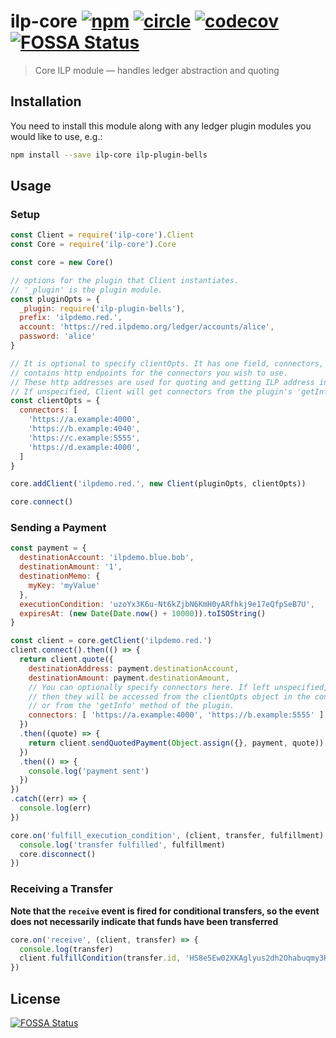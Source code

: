 # ilp-core [![npm][npm-image]][npm-url] [![circle][circle-image]][circle-url] [![codecov][codecov-image]][codecov-url] [![FOSSA Status][fossa-image]][fossa-url]

[npm-image]: https://img.shields.io/npm/v/ilp-core.svg?style=flat
[npm-url]: https://npmjs.org/package/ilp-core
[circle-image]: https://circleci.com/gh/interledgerjs/ilp-core.svg?style=shield
[circle-url]: https://circleci.com/gh/interledgerjs/ilp-core
[codecov-image]: https://codecov.io/gh/interledgerjs/ilp-core/branch/master/graph/badge.svg
[codecov-url]: https://codecov.io/gh/interledgerjs/ilp-core
[fossa-image]: https://app.fossa.io/api/projects/git%2Bhttps%3A%2F%2Fgithub.com%2Finterledgerjs%2Filp-core.svg?type=shield
[fossa-url]: https://app.fossa.io/projects/git%2Bhttps%3A%2F%2Fgithub.com%2Finterledgerjs%2Filp-core?ref=badge_shield

> Core ILP module — handles ledger abstraction and quoting

## Installation

You need to install this module along with any ledger plugin modules you would like to use, e.g.:

``` sh
npm install --save ilp-core ilp-plugin-bells
```

## Usage

### Setup

``` js
const Client = require('ilp-core').Client
const Core = require('ilp-core').Core

const core = new Core()

// options for the plugin that Client instantiates.
// '_plugin' is the plugin module.
const pluginOpts = {
  _plugin: require('ilp-plugin-bells'),
  prefix: 'ilpdemo.red.',
  account: 'https://red.ilpdemo.org/ledger/accounts/alice',
  password: 'alice'
}

// It is optional to specify clientOpts. It has one field, connectors, which
// contains http endpoints for the connectors you wish to use.
// These http addresses are used for quoting and getting ILP address information.
// If unspecified, Client will get connectors from the plugin's 'getInfo' method.
const clientOpts = {
  connectors: [
    'https://a.example:4000',
    'https://b.example:4040',
    'https://c.example:5555',
    'https://d.example:4000',
  ]
}

core.addClient('ilpdemo.red.', new Client(pluginOpts, clientOpts))

core.connect()
```

### Sending a Payment

``` js
const payment = {
  destinationAccount: 'ilpdemo.blue.bob',
  destinationAmount: '1',
  destinationMemo: {
    myKey: 'myValue'
  },
  executionCondition: 'uzoYx3K6u-Nt6kZjbN6KmH0yARfhkj9e17eQfpSeB7U',
  expiresAt: (new Date(Date.now() + 10000)).toISOString()
}

const client = core.getClient('ilpdemo.red.')
client.connect().then(() => {
  return client.quote({
    destinationAddress: payment.destinationAccount,
    destinationAmount: payment.destinationAmount,
    // You can optionally specify connectors here. If left unspecified,
    // then they will be accessed from the clientOpts object in the constructor,
    // or from the 'getInfo' method of the plugin.
    connectors: [ 'https://a.example:4000', 'https://b.example:5555' ]
  })
  .then((quote) => {
    return client.sendQuotedPayment(Object.assign({}, payment, quote))
  })
  .then(() => {
    console.log('payment sent')
  })
})
.catch((err) => {
  console.log(err)
})

core.on('fulfill_execution_condition', (client, transfer, fulfillment) => {
  console.log('transfer fulfilled', fulfillment)
  core.disconnect()
})

```

### Receiving a Transfer

**Note that the `receive` event is fired for conditional transfers, so the event does not necessarily indicate that funds have been transferred**

``` js
core.on('receive', (client, transfer) => {
  console.log(transfer)
  client.fulfillCondition(transfer.id, 'HS8e5Ew02XKAglyus2dh2Ohabuqmy3HDM8EXMLz22ok')
})
```

## License

[![FOSSA Status](https://app.fossa.io/api/projects/git%2Bhttps%3A%2F%2Fgithub.com%2Finterledgerjs%2Filp-core.svg?type=large)](https://app.fossa.io/projects/git%2Bhttps%3A%2F%2Fgithub.com%2Finterledgerjs%2Filp-core?ref=badge_large)
